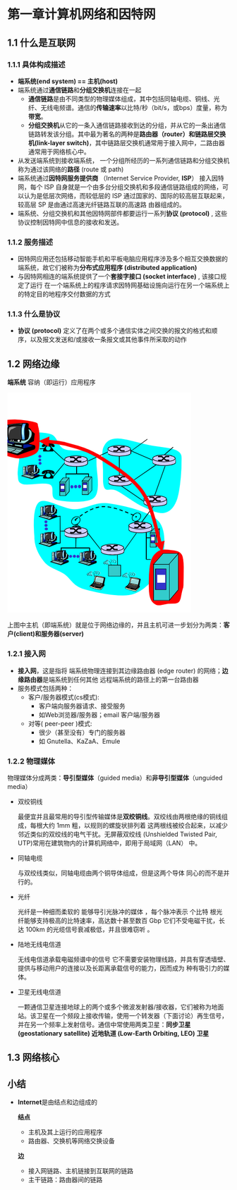 # 第一章计算机网络和因特网

## 1.1 什么是互联网

### 1.1.1 具体构成描述

- **端系统(end system) == 主机(host)**
- 端系统通过**通信链路**和**分组交换机**连接在一起
  - **通信链路**是由不同类型的物理媒体组成，其中包括同轴电缆、铜线、光纤、无线电频谱。通信的**传输速率**以比特/秒（bit/s，或bps）度量，称为**带宽**。
  - **分组交换机**从它的一条入通信链路接收到达的分组，并从它的一条出通信链路转发该分组。其中最为著名的两种是**路由器（router）**和**链路层交换机(link-layer switch)**，其中链路层交换机通常用于接入网中，二路由器通常用于网络核心中。
- 从发送端系统到接收端系统， 一个分组所经历的一系列通信链路和分组交换机称为通过该网络的**路径** (route 或 path)
- 端系统通过**因特网服务提供商** （Internet Service Provider, **ISP**） 接入因特网，每个 ISP 自身就是一个由多台分组交换机和多段通信链路组成的网络，可以认为是低层次网络，而较低层的 ISP 通过国家的、国际的较高层互联起来，较高层 SP 是由通过高速光纤链路互联的高速路 由器组成的。
- 端系统、分组交换机和其他因特网部件都要运行一系列**协议 (protocol)** , 这些协议控制因特网中信息的接收和发送。

### 1.1.2 服务描述

- 因特网应用还包括移动智能手机和平板电脑应用程序涉及多个相互交换数据的端系统，故它们被称为**分布式应用程序 (distributed application)** 
- 与因特网相连的端系统提供了一个**套接字接口 (socket interface)** , 该接口规定了运行 在一个端系统上的程序请求因特网基础设施向运行在另一个端系统上的特定目的地程序交付数据的方式  

### 1.1.3 什么是协议

- **协议 (protocol)** 定义了在两个或多个通信实体之间交换的报文的格式和顺 序，以及报文发送和/或接收一条报文或其他事件所采取的动作 



## 1.2 网络边缘

**端系统** 容纳（即运行）应用程序

![](img/1-2-1.png)

上图中主机（即端系统）就是位于网络边缘的，并且主机可进一步划分为两类：**客户(client)和服务器(server)**

### 1.2.1 接入网

- **接入网**，这是指将 端系统物理连接到其边缘路由器 (edge router) 的网络；**边缘路由器**是端系统到任何其他 远程端系统的路径上的第一台路由器 
- 服务模式包括两种：
  - 客户/服务器模式(cs模式):
    - 客户端向服务器请求、接受服务
    - 如Web浏览器/服务器；email 客户端/服务器 
  - 对等( peer-peer )模式:
    - 很少（甚至没有）专门的服务器 
    - 如 Gnutella、KaZaA、Emule 



### 1.2.2 物理媒体

物理媒体分成两类：**导引型媒体**（guided media）和**非导引型媒体**（unguided media）

- 双绞铜线

  最便宜并且最常用的导引型传输媒体是**双绞铜线**。双绞线由两根绝缘的铜线组成，每根大约 1mm 粗，以规则的螺旋状排列着 这两根线被绞合起来，以减少邻近类似的双绞线的电气干扰。无屏蔽双绞线 (Unshielded Twisted Pair, UTP)常用在建筑物内的计算机网络中，即用于局域网（LAN） 中。

- 同轴电缆

  与双绞线类似，同轴电缆由两个铜导体组成，但是这两个导体 同心的而不是并行的。

- 光纤

  光纤是一种细而柔软的 能够导引光脉冲的媒体 ，每个脉冲表示 个比特 根光 纤能够支持极高的比特速率，高达数十甚至数百 Gbp 它们不受电磁干扰，长达 100km 的光缆信号衰减极低，并且很难窃听 。

- 陆地无线电信道

  无线电信道承载电磁频谱中的信号 它不需要安装物理线路，并具有穿透墙壁、提供与移动用户的连接以及长距离承载信号的能力，因而成为 种有吸引力的媒体。

- 卫星无线电信道

  一颗通信卫星连接地球上的两个或多个微波发射器/接收器，它们被称为地面站。该卫星在一个频段上接收传输，使用一个转发器（下面讨论）再生信号，并在另一个频率上发射信号。通信中常使用两类卫星：**同步卫星 (geostationary satellite) 近地轨道 (Low-Earth Orbiting, LEO) 卫星** 



## 1.3 网络核心



## 小结

- **Internet**是由结点和边组成的

  **结点**

  - 主机及其上运行的应用程序
  - 路由器、交换机等网络交换设备

  **边**

  - 接入网链路、主机链接到互联网的链路
  - 主干链路：路由器间的链路











